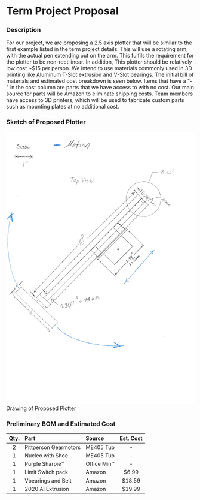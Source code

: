 # Term Project Proposal 
### Description 
For our project, we are proposing a 2.5 axis plotter that will be similar to 
the first example listed in the term project details. This will use a rotating
arm, with the actual pen extending out on the arm. This fulfils the requirement 
for the plotter to be non-rectilinear. In addition, This plotter should be
relatively low cost ~$15 per person. We intend to use materials commonly used
in 3D printing like Aluminum T-Slot extrusion and V-Slot bearings. 
The initial bill of materials and estimated cost breakdown is seen below. 
Items that have a "-" in the cost column are parts that we have access to 
with no cost. Our main source for parts will be Amazon to eliminate 
shipping costs. Team members have access to 3D printers, which will be used 
to fabricate custom parts such as mounting plates at no additional cost.
### Sketch of Proposed Plotter 

![Drawing of Proposed Plotter](https://github.com/dcejagon/Term-Project/blob/c546580a2c691aeb2a39f24910af9dcf8e33d4a9/Project_Sketch.png)
Drawing of Proposed Plotter

### Preliminary BOM and Estimated Cost
| Qty. | Part                  | Source                | Est. Cost |
|:----:|:----------------------|:----------------------|:---------:|
|  2   | Pittperson Gearmotors | ME405 Tub             |     -     |
|  1   | Nucleo with Shoe      | ME405 Tub             |     -     |
|  1   | Purple Sharpie&trade; | Office Min&trade;     |     -     |
|  1   | Limit Switch pack     | Amazon                |   $6.99   |
|  1   | Vbearings and Belt    | Amazon                |   $18.59  |
|  1   | 2020 Al Extrusion     | Amazon                |   $19.99  |

